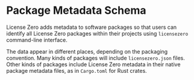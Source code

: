 # Package Metadata Schema

License Zero adds metadata to software packages so that users can identify all License Zero packages within their projects using `licensezero` command-line interface.

The data appear in different places, depending on the packaging convention.  Many kinds of packages will include `licensezero.json` files.  Other kinds of packages include License Zero metadata in their native package metadata files, as in `Cargo.toml` for Rust crates.

